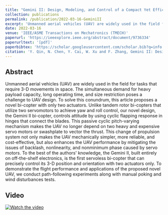 ```yaml
---
title: "Gemini II: Design, Modeling, and Control of a Compact Yet Efficient Servoless Bi-copter"
collection: publications
permalink: /publication/2022-03-16-GeminiII
excerpt: 'Unmanned aerial vehicles (UAV) are widely used in the field for tasks that require 3-D movements in space. The simultaneous demand for heavy payload ...'
date: 2022-03-16
venue: 'IEEE/ASME Transactions on Mechatronics (TMECH)'
paperurl: 'https://ieeexplore.ieee.org/abstract/document/9736334'
paperurltext: '[pdf]'
paperbibtex: 'https://scholar.googleusercontent.com/scholar.bib?q=info:ZFIUUJSfO-sJ:scholar.google.com/&amp;output=citation&amp;scisdr=Cm3pnLgeELeo6o238Vc:AGlGAw8AAAAAZHCy6Vd72CglpF4sPcw3P8TChO4&amp;scisig=AGlGAw8AAAAAZHCy6edAXrfWRWz2Qmj8ilSDCzw&amp;scisf=4&amp;ct=citation&amp;cd=-1'
citation: 'Y. Qin, N. Chen, Y. Cai, W. Xu and F. Zhang, Gemini II: Design, Modeling, and Control of a Compact Yet Efficient Servoless Bi-copter,&quot; in <i>IEEE/ASME Transactions on Mechatronics</i>, vol. 27, no. 6, pp. 4304-4315, Dec. 2022, doi: 10.1109/TMECH.2022.3153587.&quot;'
---
```

## Abstract

Unmanned aerial vehicles (UAV) are widely used in the field for tasks that require 3-D movements in space. The simultaneous demand for heavy payload capacity, long operating time, and size restriction poses a challenge to UAV design. To solve this conundrum, this article proposes a novel bi-copter with only two actuators. Unlike tandem rotor bi-copters that utilize two servomotors to achieve yaw and roll control, our novel design, the Gemini II bi-copter, controls attitude by using cyclic flapping response in hinges that connect the blades. This passive cyclic pitch-varying mechanism makes the UAV no longer depend on two heavy and expensive servo motors or swashplate to vector the thrust. This change of propulsion system not only makes the UAV mechanically simpler, more reliable, and cost-effective, but also enhances the UAV performance by mitigating the issues of backlash, nonlinearity, and nonminimum phase caused by servo motors. To the best of the authors&apos; knowledge, the Gemini II, built entirely on off-the-shelf electronics, is the first servoless bi-copter that can precisely control its 3-D position and orientation with two actuators only. To demonstrate the flight performance and applications of the proposed novel UAV, we conduct path-following experiments along with manual poking and wind disturbances tests.

## Video
[![Watch the video](https://img.youtube.com/vi/qGhQbPtp7Sw/maxresdefault.jpg)](https://www.youtube.com/watch?v=qGhQbPtp7Sw)
